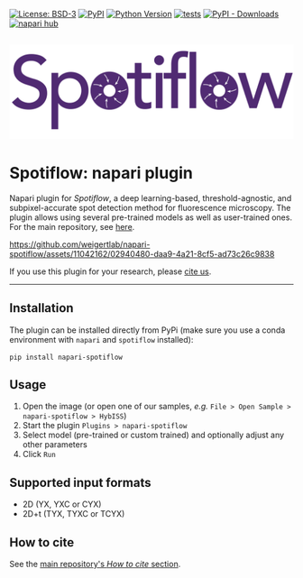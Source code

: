 [![License: BSD-3](https://img.shields.io/badge/License-BSD3-blue.svg)](https://www.gnu.org/licenses/bsd3)
[![PyPI](https://img.shields.io/pypi/v/napari-spotiflow.svg?color=green)](https://pypi.org/project/napari-spotiflow)
[![Python Version](https://img.shields.io/pypi/pyversions/napari-spotiflow.svg?color=green)](https://python.org)
[![tests](https://github.com/weigertlab/napari-spotiflow/workflows/tests/badge.svg)](https://github.com/weigertlab/napari-spotiflow/actions)
[![PyPI - Downloads](https://img.shields.io/pypi/dm/napari-spotiflow)](https://pypistats.org/packages/napari-spotiflow)
[![napari hub](https://img.shields.io/endpoint?url=https://api.napari-hub.org/shields/napari-spotiflow)](https://napari-hub.org/plugins/napari-spotiflow)

![Logo](https://github.com/weigertlab/napari-spotiflow/raw/main/artwork/spotiflow_logo.png)
---

# Spotiflow: napari plugin

Napari plugin for *Spotiflow*, a deep learning-based, threshold-agnostic, and subpixel-accurate spot detection method for fluorescence microscopy. The plugin allows using several pre-trained models as well as user-trained ones. For the main repository, see [here](https://github.com/weigertlab/spotiflow). 

https://github.com/weigertlab/napari-spotiflow/assets/11042162/02940480-daa9-4a21-8cf5-ad73c26c9838

If you use this plugin for your research, please [cite us](https://github.com/weigertlab/spotiflow#how-to-cite).

----------------------------------

## Installation

The plugin can be installed directly from PyPi (make sure you use a conda environment with `napari` and `spotiflow` installed):

```
pip install napari-spotiflow
```

## Usage 

1. Open the image (or open one of our samples, _e.g._ `File > Open Sample > napari-spotiflow > HybISS`)
2. Start the plugin `Plugins > napari-spotiflow`
3. Select model (pre-trained or custom trained) and optionally adjust any other parameters
4. Click `Run`

## Supported input formats
- 2D (YX, YXC or CYX)
- 2D+t (TYX, TYXC or TCYX)

## How to cite
See the [main repository's _How to cite_ section](https://github.com/weigertlab/spotiflow?tab=readme-ov-file#how-to-cite).
